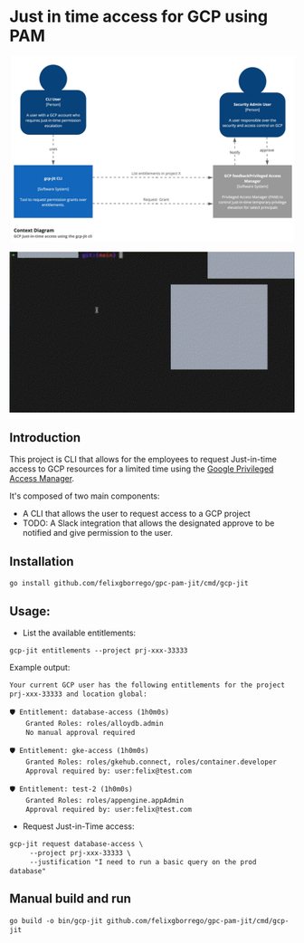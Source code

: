 # Just in time access for GCP using PAM

![Go](docs/imgs/c4-diagram-context.jpg)


<img src="docs/imgs/cli-show.gif" alt="cli" width="700px">

## Introduction

This project is CLI that allows for the employees to request Just-in-time access to GCP resources for a limited time using the
[Google Privileged Access Manager](https://cloud.google.com/iam/docs/pam-overview).

It's composed of two main components:

* A CLI that allows the user to request access to a GCP project
* TODO: A Slack integration that allows the designated approve to be notified and give permission to the user.

## Installation

```
go install github.com/felixgborrego/gpc-pam-jit/cmd/gcp-jit
```

## Usage:

* List the available entitlements:
```shell
gcp-jit entitlements --project prj-xxx-33333
```
Example output:
```shell
Your current GCP user has the following entitlements for the project prj-xxx-33333 and location global:

🛡️ Entitlement: database-access (1h0m0s)
    Granted Roles: roles/alloydb.admin
    No manual approval required

🛡️ Entitlement: gke-access (1h0m0s)
    Granted Roles: roles/gkehub.connect, roles/container.developer
    Approval required by: user:felix@test.com

🛡️ Entitlement: test-2 (1h0m0s)
    Granted Roles: roles/appengine.appAdmin
    Approval required by: user:felix@test.com

````

* Request Just-in-Time access:
```shell
gcp-jit request database-access \
     --project prj-xxx-33333 \
     --justification "I need to run a basic query on the prod database"
````


## Manual build and run

```
go build -o bin/gcp-jit github.com/felixgborrego/gpc-pam-jit/cmd/gcp-jit

```
